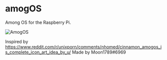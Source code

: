 # amogOS
Among OS for the Raspberry Pi.

![AmogOS](https://github.com/jostroOS/amogOS/blob/main/amogos.png?raw=true)

Inspired by https://www.reddit.com/r/unixporn/comments/nhomed/cinnamon_amogos_is_complete_icon_art_idea_by_u/
Made by Moon1789#6969
